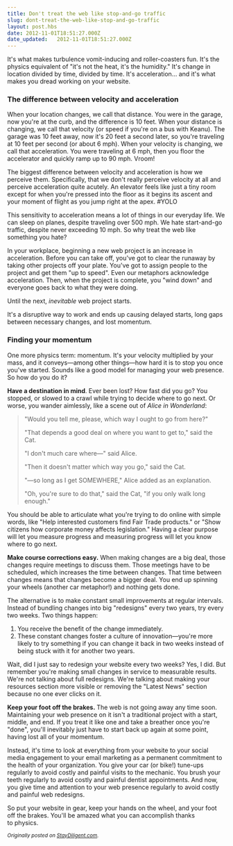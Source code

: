 ```yaml
---
title: Don't treat the web like stop-and-go traffic
slug: dont-treat-the-web-like-stop-and-go-traffic
layout: post.hbs
date: 2012-11-01T18:51:27.000Z
date_updated:   2012-11-01T18:51:27.000Z
---
```


It's what makes turbulence vomit-inducing and roller-coasters fun. It's the physics equivalent of "it's not the heat, it's the humidity." It's change in location divided by time, divided by time. It's acceleration... and it's what makes you dread working on your website.<!--more-->
<h3>The difference between velocity and acceleration</h3>
When your location changes, we call that distance. You were in the garage, now you're at the curb, and the difference is 10 feet. When your distance is changing, we call that velocity (or speed if you're on a bus with Keanu). The garage was 10 feet away, now it's 20 feet a second later, so you're traveling at 10 feet per second (or about 6 mph). When your velocity is changing, we call that acceleration. You were traveling at 6 mph, then you floor the accelerator and quickly ramp up to 90 mph. Vroom!

The biggest difference between velocity and acceleration is how we perceive them. Specifically, that we don't really perceive velocity at all and perceive acceleration quite acutely. An elevator feels like just a tiny room except for when you're pressed into the floor as it begins its ascent and your moment of flight as you jump right at the apex. #YOLO

This sensitivity to acceleration means a lot of things in our everyday life. We can sleep on planes, despite traveling over 500 mph. We hate start-and-go traffic, despite never exceeding 10 mph. So why treat the web like something you hate?

In your workplace, beginning a new web project is an increase in acceleration. Before you can take off, you've got to clear the runaway by taking other projects off your plate. You've got to assign people to the project and get them "up to speed". Even our metaphors acknowledge acceleration. Then, when the project is complete, you "wind down" and everyone goes back to what they were doing.

Until the next, <em>inevitable</em> web project starts.

It's a disruptive way to work and ends up causing delayed starts, long gaps between necessary changes, and lost momentum.
<h3>Finding your momentum</h3>
One more physics term: momentum. It's your velocity multiplied by your mass, and it conveys—among other things—how hard it is to stop you once you've started. Sounds like a good model for managing your web presence. So how do you do it?

<strong>Have a destination in mind</strong>. Ever been lost? How fast did you go? You stopped, or slowed to a crawl while trying to decide where to go next. Or worse, you wander aimlessly, like a scene out of <em>Alice in Wonderland</em>:
<blockquote>"Would you tell me, please, which way I ought to go from here?"

"That depends a good deal on where you want to get to," said the Cat.

"I don't much care where—" said Alice.

"Then it doesn't matter which way you go," said the Cat.

"—so long as I get SOMEWHERE," Alice added as an explanation.

"Oh, you're sure to do that," said the Cat, "if you only walk long enough."</blockquote>
You should be able to articulate what you're trying to do online with simple words, like "Help interested customers find Fair Trade products." or "Show citizens how corporate money affects legislation." Having a clear purpose will let you measure progress and measuring progress will let you know where to go next.

<strong>Make course corrections easy.</strong> When making changes are a big deal, those changes require meetings to discuss them. Those meetings have to be scheduled, which increases the time between changes. That time between changes means that changes become a bigger deal. You end up spinning your wheels (another car metaphor!) and nothing gets done.

The alternative is to make constant small improvements at regular intervals. Instead of bundling changes into big "redesigns" every two years, try every two weeks. Two things happen:
<ol>
	<li>You receive the benefit of the change immediately.</li>
	<li>These constant changes foster a culture of innovation—you're more likely to try something if you can change it back in two weeks instead of being stuck with it for another two years.</li>
</ol>
Wait, did I just say to redesign your website every two weeks? Yes, I did. But remember you're making small changes in service to measurable results. We're not talking about full redesigns. We're talking about making your resources section more visible or removing the "Latest News" section because no one ever clicks on it.

<strong>Keep your foot off the brakes. </strong>The web is not going away any time soon. Maintaining your web presence on it isn't a traditional project with a start, middle, and end. If you treat it like one and take a breather once you're "done", you'll inevitably just have to start back up again at some point, having lost all of your momentum.

Instead, it's time to look at everything from your website to your social media engagement to your email marketing as a permanent commitment to the health of your organization. You give your car (or bike!) tune-ups regularly to avoid costly and painful visits to the mechanic. You brush your teeth regularly to avoid costly and painful dentist appointments. And now, you give time and attention to your web presence regularly to avoid costly and painful web redesigns.

So put your website in gear, keep your hands on the wheel, and your foot off the brakes. You'll be amazed what you can accomplish thanks to physics.

<small>*Originally posted on [StayDiligent.com](http://staydiligent.com).*</small>
